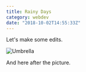 ```yaml
---
title: Rainy Days
category: webdev
date: "2018-10-02T14:55:33Z"
---
```


Let's make some edits.

![Umbrella](./freddy-do-1082674-unsplash.jpg)

And here after the picture.
